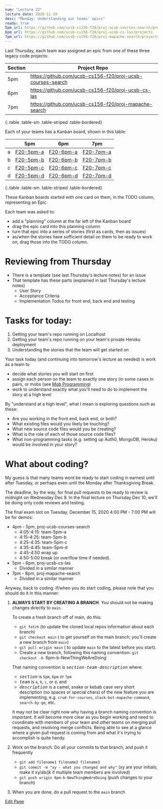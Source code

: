 ```yaml
---
num: "Lecture 22"
lecture_date: 2020-11-19
desc: "Monday: Understanding our teams' epics"
ready: true
5pm_url: https://github.com/ucsb-cs156-f20/proj-ucsb-courses-search/projects
6pm_url: https://github.com/ucsb-cs156-f20/proj-ucsb-cs-las/projects
7pm_url: https://github.com/ucsb-cs156-f20/proj-mapache-search/projects
---
```


<div style="display: none">
Show: http://ucsb-cs156.github.io/f20/lectures/lect21
</div>

Last Thursday, each team was assigned an epic from one of these three legacy code projects:

| Section | Project Repo |
|-|-|
| 5pm | <https://github.com/ucsb-cs156-f20/proj-ucsb-courses-search> |
| 6pm | <https://github.com/ucsb-cs156-f20/proj-ucsb-cs-las> |
| 7pm | <https://github.com/ucsb-cs156-f20/proj-mapache-search> |
{:.table .table-sm .table-striped .table-bordered}


Each of your teams has a Kanban board, shown in this table:

| | 5pm | 6pm | 7pm|
|-|-|-|-|
| a | [F20-5pm-a]({{page.5pm_url}}/3) | [F20-6pm-a]({{page.6pm_url}}/3)|  [F20-7pm-a]({{page.7pm_url}}/3)|
| b | [F20-5pm-b]({{page.5pm_url}}/4) | [F20-6pm-b]({{page.6pm_url}}/4)|  [F20-7pm-b]({{page.7pm_url}}/4)|
| c | [F20-5pm-c]({{page.5pm_url}}/5) | [F20-6pm-c]({{page.6pm_url}}/5)|  [F20-7pm-c]({{page.7pm_url}}/5)|
| d | [F20-5pm-d]({{page.5pm_url}}/6) |[F20-6pm-d]({{page.6pm_url}}/6)|  [F20-7pm-d]({{page.7pm_url}}/6)|
{:.table .table-sm .table-striped .table-bordered}

These Kanban boards started with one card on them, in the TODO column, representing an Epic.

Each team was asked to:
* add a "planning" column at the far left of the Kanban board
* drag the epic card into this planning column
* turn that epic into a series of stories (first as cards, then as issues)
* as/when the stories have sufficient detail on them to be ready to work on, drag those into the TODO column.

# Reviewing from Thursday

* There is a template (see last Thursday's lecture notes) for an issue
* That template has these parts (explained in last Thursday's lecture notes)
  - User Story
  - Acceptance Criteria
  - Implementation Todos for front end, back end and testing

# Tasks for today: 

1. Getting your team's repo running on Localhost
2. Getting your team's repo running on your team's private Heroku deployment
3. Understanding the stories that the team will get started on

Your task today (and continuing into tomorrow's lecture as needed) is work as a team to 
- decide what stories you will start on first
- assign each person on the team to exactly one story (in some cases in pairs, or mobs (see [Mob Programming](https://en.wikipedia.org/wiki/Mob_programming))
- work to understand exactly what you'll need to do to implement the story at a high level

By "understand at a high level", what I mean is exploring questions such as these:
- Are you working in the front end, back end, or both?
- What existing files would you likely be touching?  
- What new source code files would you be creating?
- What is the role of each of those source code files?
- What non-programming tasks (e.g. setting up Auth0, MongoDB, Heroku) would be involved in your story?
  
  
# What about coding?

My guess is that many teams wont be ready to start coding in earnest until after Tuesday, or perhaps even until the Monday after Thanksgiving Break.

The deadline, by the way, for final pull requests to be ready to review is midnight on Wednesday Dec 9.  In the final lecture on Thursday Dec 10, we'll 
be doing only code reviews and testing.

The final exam slot on Tuesday, December 15, 2020 4:00 PM - 7:00 PM will be for demos:

* 4pm - 5pm, proj-ucsb-courses-search
  - 4:05-4:15: team-5pm-a
  - 4:15-4:25: team-5pm-b
  - 4:25-4:35: team-5pm-c
  - 4:35-4:45: team-5pm-d
  - 4:45-4:50  wrap up
  - 4:50-5:00  break (or overflow time if needed).
* 5pm - 6pm, proj-ucsb-cs-las
  - Divided in a similar manner
* 7pm - 8pm, proj-mapache-search
  - Divided in a similar manner

Anyway, back to coding: if/when you do start coding, please note that you should do it in this manner:

1. **ALWAYS START BY CREATING A BRANCH**.  You should not be making changes directly to `main`.
   
   To create a fresh branch off of main, do this:
   * `git fetch` (to update the cloned local repos information about each branch)
   * `git checkout main` ( to get yourself on the main branch; you'll create a new branch from `main`)
   * `git pull origin main` ( to update `main` to the latest before you start).
   * Create a new branch, following this naming convention: `git checkout -b `6pm-b-NewThingWeAreDoing`
 
   That naming convention is <tt><i>section</i>-<i>team</i>-<i>description</i></tt> where:
   *  <tt><i>section</i></tt> is `5pm`, `6pm` or `7pm`
   *  <tt><i>team</i></tt> is `a`, `b`, `c`, or `d`, and
   *  <tt><i>description</i></tt> is a camel, snake or kebab case very short description (no spaces or special chars) of the new feature you are implementing, e.g. `crud-for-courses`, `slack-bot-mapache-command`, `search-by-ge`, etc.

   It may not be clear right now why having a branch naming convention is important.  It will become more clear as you begin working and 
   need to coordinate with  members of your team and other teams on merging pull requests, and resolving merge conflicts.  Being able to see
   at a glance where a given pull request is coming from and what it's trying to accomplish is quite handy.
   
2. Work on the branch.   Do all your commits to that branch, and push it frequently

   * `git add filename1 filename2 filename3`
   * `git commit -m "xy - what you changed and why"`  (xy are your initials; make it xy/ab/jk if multiple team members are involved)
   * `git push origin 6pm-b-NewThingWeAreDoing`  (push changes to your branch)

3. When you are done, do a pull request to the `main` branch



   
[Edit Page](https://github.com/ucsb-cs156/f20/edit/main/_lectures/lect21.md)
